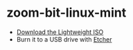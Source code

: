 # zoom-bit-linux-mint

* [Download the Lightweight ISO](https://linuxmint.com/edition.php?id=320)
* Burn it to a USB drive with [Etcher](https://etcher.balena.io/)
